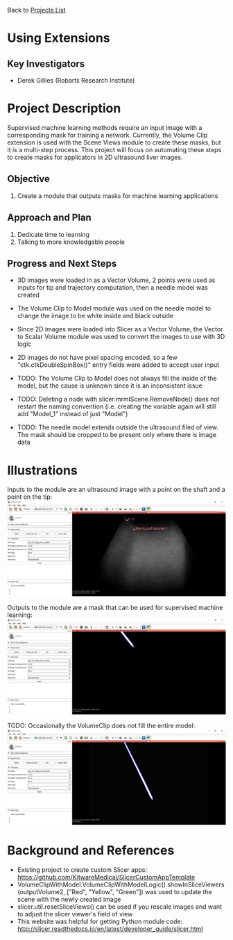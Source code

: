 Back to [Projects List](../../README.md#ProjectsList)

# Using Extensions

## Key Investigators

- Derek Gillies (Robarts Research Institute)

# Project Description

Supervised machine learning methods require an input image with a corresponding mask for training a network. Currently, the Volume Clip extension is used with the Scene Views module to create these masks, but it is a multi-step process. This project will focus on automating these steps to create masks for applicators in 2D ultrasound liver images.

## Objective

1. Create a module that outputs masks for machine learning applications

## Approach and Plan

1. Dedicate time to learning
2. Talking to more knowledgable people

## Progress and Next Steps

- 3D images were loaded in as a Vector Volume, 2 points were used as inputs for tip and trajectory computation, then a needle model was created
- The Volume Clip to Model module was used on the needle model to change the image to be white inside and black outside 
- Since 2D images were loaded into Slicer as a Vector Volume, the Vector to Scalar Volume module was used to convert the images to use with 3D logic
- 2D images do not have pixel spacing encoded, so a few "ctk.ctkDoubleSpinBox()" entry fields were added to accept user input

- TODO: The Volume Clip to Model does not always fill the inside of the model, but the cause is unknown since it is an inconsistent issue
- TODO: Deleting a node with slicer.mrmlScene.RemoveNode() does not restart the naming convention (i.e. creating the variable again will still add "Model_1" instead of just "Model")
- TODO: The needle model extends outside the ultrasound filed of view. The mask should be cropped to be present only where there is image data

<!--Describe progress and next steps in a few bullet points as you are making progress.-->

# Illustrations
Inputs to the module are an ultrasound image with a point on the shaft and a point on the tip:
![Inputs to the module are an ultrasound image with a point on the shaft and a point on the tip](Inputs.jpg)

Outputs to the module are a mask that can be used for supervised machine learning:
![Outputs to the module are a mask that can be used for supervised machine learning](Outputs.jpg)

TODO: Occasionally the VolumeClip does not fill the entire model:
![TODO: Occasionally the VolumeClip does not fill the entire model](ClipError.jpg)

<!--Add pictures and links to videos that demonstrate what has been accomplished.-->

<!--![Description of picture](Example2.jpg)-->

<!--![Some more images](Example2.jpg)-->

# Background and References

<!--Use this space for information that may help people better understand your project, like links to papers, source code, or data.-->

- Existing project to create custom Slicer apps: https://github.com/KitwareMedical/SlicerCustomAppTemplate
- VolumeClipWithModel.VolumeClipWithModelLogic().showInSliceViewers(outputVolume2, ["Red", "Yellow", "Green"]) was used to update the scene with the newly created image
- slicer.util.resetSliceViews() can be used if you rescale images and want to adjust the slicer viewer's field of view
- This website was helpful for getting Python module code: http://slicer.readthedocs.io/en/latest/developer_guide/slicer.html

<!--
- Source code: https://github.com/YourUser/YourRepository
- Documentation: https://link.to.docs
- Test data: https://link.to.test.data
-->
